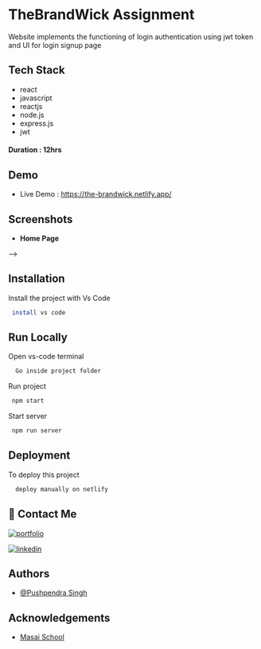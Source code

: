# TheBrandWick Assignment

Website implements the functioning of login authentication using jwt token and UI for login signup page

## Tech Stack

-    react
-    javascript
-    reactjs
-    node.js
-    express.js
-    jwt

#### Duration : 12hrs

## Demo

-    Live Demo : https://the-brandwick.netlify.app/

## Screenshots

-    **Home Page**


-->

## Installation

Install the project with Vs Code

```bash
 install vs code
```

## Run Locally


Open vs-code terminal

```bash
  Go inside project folder
```

Run project

```bash
 npm start
```

Start server

```bash
 npm run server
```

## Deployment

To deploy this project

```bash
  deploy manually on netlify
```

## 🔗 Contact Me

[![portfolio](https://img.shields.io/badge/my_portfolio-000?style=for-the-badge&logo=ko-fi&logoColor=white)]()

[![linkedin](https://img.shields.io/badge/linkedin-0A66C2?style=for-the-badge&logo=linkedin&logoColor=white)]()

## Authors

-    [@Pushpendra Singh](https://github.com/erpushpendrasingh)

## Acknowledgements

-    [Masai School](https://www.masaischool.com/)
